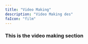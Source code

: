 ```yaml
---
title: "Video Making"
description: "Video Making des"
faIcon: "film"
---
```


### This is the video making section